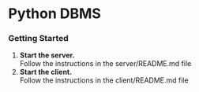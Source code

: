 <h1>Python DBMS</h1>

<h3>Getting Started</h3>
<ol>
  <li><b>Start the server.</b> <br>Follow the instructions in the server/README.md file</li>
  <li><b>Start the client.</b> <br>Follow the instructions in the client/README.md file</li>
</ol>

